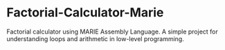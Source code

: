 # Factorial-Calculator-Marie
Factorial calculator using MARIE Assembly Language. A simple project for understanding loops and arithmetic in low-level programming.
